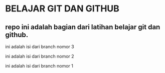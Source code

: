 # BELAJAR GIT DAN GITHUB

## repo ini adalah bagian dari latihan belajar git dan github.

ini adalah isi dari branch nomor 3

ini adalah isi dari branch nomor 2

ini adalah isi dari branch nomor 1
